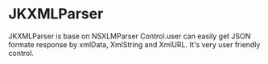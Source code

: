 # JKXMLParser
JKXMLParser is base on NSXLMParser Control.user can easily get   JSON formate response by xmlData, XmlString and XmlURL. It's very user friendly control. 
